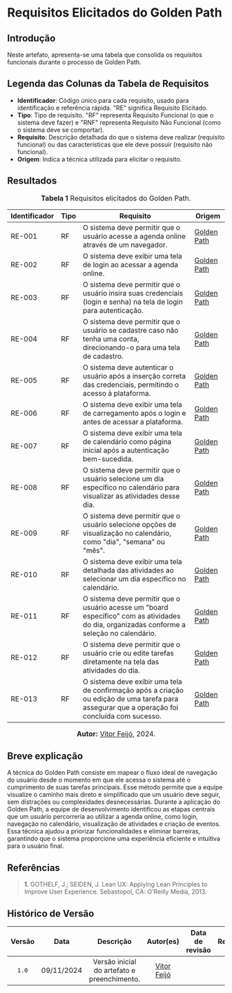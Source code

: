 # Requisitos Elicitados do Golden Path

## Introdução

Neste artefato, apresenta-se uma tabela que consolida os requisitos funcionais durante o processo de Golden Path.

## Legenda das Colunas da Tabela de Requisitos

- **Identificador**: Código único para cada requisito, usado para identificação e referência rápida. "RE" significa Requisito Elicitado.
- **Tipo**: Tipo de requisito. "RF" representa Requisito Funcional (o que o sistema deve fazer) e "RNF" representa Requisito Não Funcional (como o sistema deve se comportar).
- **Requisito**: Descrição detalhada do que o sistema deve realizar (requisito funcional) ou das características que ele deve possuir (requisito não funcional).
- **Origem**: Indica a técnica utilizada para elicitar o requisito.

## Resultados

<font size="3"><p style="text-align: center"><b>Tabela 1</b>  Requisitos elicitados do Golden Path.</p></font>

| Identificador | Tipo | Requisito | Origem |
|---------------|------|-----------|--------|
| RE-001 | RF | O sistema deve permitir que o usuário acesse a agenda online através de um navegador. | [Golden Path](https://github.com/UnBArqDsw2024-2/2024.2_G6_Agenda_Entrega_01/blob/main/docs/Base/designSprint/define.md) |
| RE-002 | RF | O sistema deve exibir uma tela de login ao acessar a agenda online. | [Golden Path](https://github.com/UnBArqDsw2024-2/2024.2_G6_Agenda_Entrega_01/blob/main/docs/Base/designSprint/define.md) |
| RE-003 | RF | O sistema deve permitir que o usuário insira suas credenciais (login e senha) na tela de login para autenticação. | [Golden Path](https://github.com/UnBArqDsw2024-2/2024.2_G6_Agenda_Entrega_01/blob/main/docs/Base/designSprint/define.md) |
| RE-004 | RF | O sistema deve permitir que o usuário se cadastre caso não tenha uma conta, direcionando-o para uma tela de cadastro. | [Golden Path](https://github.com/UnBArqDsw2024-2/2024.2_G6_Agenda_Entrega_01/blob/main/docs/Base/designSprint/define.md) |
| RE-005 | RF | O sistema deve autenticar o usuário após a inserção correta das credenciais, permitindo o acesso à plataforma. | [Golden Path](https://github.com/UnBArqDsw2024-2/2024.2_G6_Agenda_Entrega_01/blob/main/docs/Base/designSprint/define.md) |
| RE-006 | RF | O sistema deve exibir uma tela de carregamento após o login e antes de acessar a plataforma. | [Golden Path](https://github.com/UnBArqDsw2024-2/2024.2_G6_Agenda_Entrega_01/blob/main/docs/Base/designSprint/define.md) |
| RE-007 | RF | O sistema deve exibir uma tela de calendário como página inicial após a autenticação bem-sucedida. | [Golden Path](https://github.com/UnBArqDsw2024-2/2024.2_G6_Agenda_Entrega_01/blob/main/docs/Base/designSprint/define.md) |
| RE-008 | RF | O sistema deve permitir que o usuário selecione um dia específico no calendário para visualizar as atividades desse dia. | [Golden Path](https://github.com/UnBArqDsw2024-2/2024.2_G6_Agenda_Entrega_01/blob/main/docs/Base/designSprint/define.md) |
| RE-009 | RF | O sistema deve permitir que o usuário selecione opções de visualização no calendário, como "dia", "semana" ou "mês". | [Golden Path](https://github.com/UnBArqDsw2024-2/2024.2_G6_Agenda_Entrega_01/blob/main/docs/Base/designSprint/define.md) |
| RE-010 | RF | O sistema deve exibir uma tela detalhada das atividades ao selecionar um dia específico no calendário. | [Golden Path](https://github.com/UnBArqDsw2024-2/2024.2_G6_Agenda_Entrega_01/blob/main/docs/Base/designSprint/define.md) |
| RE-011 | RF | O sistema deve permitir que o usuário acesse um "board específico" com as atividades do dia, organizadas conforme a seleção no calendário. | [Golden Path](https://github.com/UnBArqDsw2024-2/2024.2_G6_Agenda_Entrega_01/blob/main/docs/Base/designSprint/define.md) |
| RE-012 | RF | O sistema deve permitir que o usuário crie ou edite tarefas diretamente na tela das atividades do dia. | [Golden Path](https://github.com/UnBArqDsw2024-2/2024.2_G6_Agenda_Entrega_01/blob/main/docs/Base/designSprint/define.md) |
| RE-013 | RF | O sistema deve exibir uma tela de confirmação após a criação ou edição de uma tarefa para assegurar que a operação foi concluída com sucesso. | [Golden Path](https://github.com/UnBArqDsw2024-2/2024.2_G6_Agenda_Entrega_01/blob/main/docs/Base/designSprint/define.md) |

<font size="3"><p style="text-align: center"><b>Autor:</b>  [Vitor Feijó](https://github.com/vitorfleonardo), 2024.</p></font>

## Breve explicação

A técnica do Golden Path consiste em mapear o fluxo ideal de navegação do usuário desde o momento em que ele acessa o sistema até o cumprimento de suas tarefas principais. Esse método permite que a equipe visualize o caminho mais direto e simplificado que um usuário deve seguir, sem distrações ou complexidades desnecessárias. Durante a aplicação do Golden Path, a equipe de desenvolvimento identificou as etapas centrais que um usuário percorreria ao utilizar a agenda online, como login, navegação no calendário, visualização de atividades e criação de eventos. Essa técnica ajudou a priorizar funcionalidades e eliminar barreiras, garantindo que o sistema proporcione uma experiência eficiente e intuitiva para o usuário final.

## Referências

><a>1.</a> GOTHELF, J.; SEIDEN, J. Lean UX: Applying Lean Principles to Improve User Experience. Sebastopol, CA: O'Reilly Media, 2013.

## Histórico de Versão

| Versão | Data | Descrição | Autor(es) | Data de revisão | Revisor(es) |
| :-: | :-: | :-: | :-: | :-: | :-: |
| `1.0` | 09/11/2024  | Versão inicial do artefato e preenchimento. | [Vitor Feijó](https://github.com/vitorfleonardo) |  |  |
